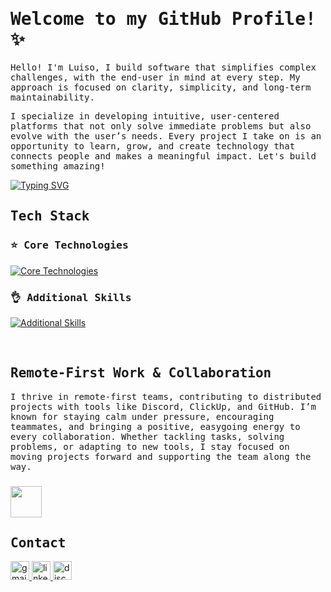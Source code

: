 # <samp>Welcome to my GitHub Profile! ✨</samp>

<samp>Hello! I'm Luiso, I build software that simplifies complex challenges, with the end-user in mind at every step. My approach is focused on clarity, simplicity, and long-term maintainability.</samp>

<samp>I specialize in developing intuitive, user-centered platforms that not only solve immediate problems but also evolve with the user’s needs. Every project I take on is an opportunity to learn, grow, and create technology that connects people and makes a meaningful impact. Let's build something amazing!</samp>

[![Typing SVG](https://readme-typing-svg.demolab.com?font=&weight=600&size=18&pause=1000&color=E2DA32&width=435&lines=%23intuitive;%23proactive;%23resourceful)](https://git.io/typing-svg)

## <samp>Tech Stack</samp>

### <samp>⭐ Core Technologies</samp>

[![Core Technologies](https://skillicons.dev/icons?i=react,nextjs,tailwind,nodejs,express,postgresql)](https://skillicons.dev)

### <samp>👌 Additional Skills</samp>

[![Additional Skills](https://skillicons.dev/icons?i=ts,mongodb,prisma,git,docker)](https://skillicons.dev)

<br>

## <samp>Remote-First Work & Collaboration</samp>

<samp>I thrive in remote-first teams, contributing to distributed projects with tools like Discord, ClickUp, and GitHub. I’m known for staying calm under pressure, encouraging teammates, and bringing a positive, easygoing energy to every collaboration. Whether tackling tasks, solving problems, or adapting to new tools, I stay focused on moving projects forward and supporting the team along the way.</samp>

### <img src="https://media.giphy.com/media/VgCDAzcKvsR6OM0uWg/giphy.gif" width="50">

## <samp>Contact</samp>

<div align="left">
  <a href="mailto:solarluiso@gmail.com" target="_blank">
    <img src="https://img.shields.io/static/v1?message=Email&logo=gmail&label=&color=D14836&logoColor=white&labelColor=&style=for-the-badge" height="30" alt="gmail logo" />
  </a>
  <a href="https://www.linkedin.com/in/solarluiso/" target="_blank">
    <img src="https://img.shields.io/static/v1?message=LinkedIn&logo=linkedin&label=&color=0077B5&logoColor=white&labelColor=&style=for-the-badge" height="30" alt="linkedin logo" />
  </a>
  <a href="https://discordapp.com/users/solarluiso" target="_blank">
    <img src="https://img.shields.io/static/v1?message=Discord&logo=discord&label=&color=7289DA&logoColor=white&labelColor=&style=for-the-badge" height="30" alt="discord logo" />
  </a>
</div>
